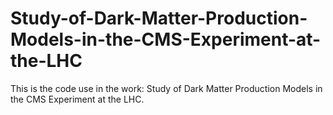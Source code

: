 # Study-of-Dark-Matter-Production-Models-in-the-CMS-Experiment-at-the-LHC
This is the code use in the work:  Study of Dark Matter Production Models in the CMS Experiment at the LHC.
